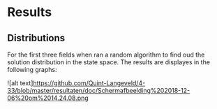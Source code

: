 # Results

## Distributions
For the first three fields when ran a random algorithm to find oud the solution distribution in the state space. The results are displayes in the following graphs:

![alt text]https://github.com/Quint-Langeveld/4-33/blob/master/resultaten/doc/Schermafbeelding%202018-12-06%20om%2014.24.08.png
